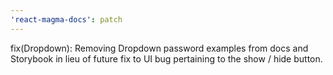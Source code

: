```yaml
---
'react-magma-docs': patch
---
```


fix(Dropdown): Removing Dropdown password examples from docs and Storybook in lieu of future fix to UI bug pertaining to the show / hide button.
